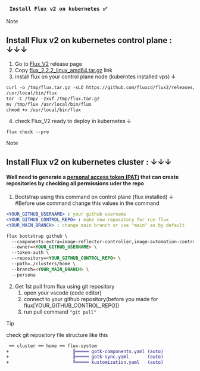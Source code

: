 ### ` Install Flux v2 on kubernetes ✅`

> [!note]  
> ## Install Flux v2 on kubernetes control plane : ↓↓↓
>
> 1. Go to [Flux_V2](https://github.com/fluxcd/flux2/releases/) release page
> 2. Copy [flux_2.2.2_linux_amd64.tar.gz](https://github.com/fluxcd/flux2/releases/download/v2.2.2/flux_2.2.2_linux_amd64.tar.gz) link
> 3. install flux on your control plane node (kuberntes installed vps) ↓
> 
> ```diff
> curl -o /tmp/flux.tar.gz -sLO https://github.com/fluxcd/flux2/releases/download/v2.2.2/flux_2.2.2_linux_amd64.tar.gz
> /usr/local/bin/flux
> tar -C /tmp/ -zxvf /tmp/flux.tar.gz
> mv /tmp/flux /usr/local/bin/flux
> chmod +x /usr/local/bin/flux
> ```
> 4. check Flux_V2 ready to deploy in kubernetes ↓
> ```
> flux check --pre
> ```

> [!note]  
> ## Install Flux v2 on kubernetes cluster : ↓↓↓
>
> #### Well need to generate a [personal access token (PAT)](https://github.com/settings/personal-access-tokens/new) that can create repositories by checking all permissions uder the repo
> 
> 1. Bootstrap using this command on control plane (flux installed) ↓
> #Before use command change this values in the command
> ```yaml
> <YOUR_GITHUB_USERNAME> : your github username
> <YOUR_GITHUB_CONTROL_REPO> : make new repository for run flux
> <YOUR_MAIN_BRANCH> : change main branch or use "main" as by default
> ```
> ```md
> flux bootstrap github \
>   --components-extra=image-reflector-controller,image-automation-controller \
>   --owner=<YOUR_GITHUB_USERNAME> \
>   --token-auth \
>   --repository=<YOUR_GITHUB_CONTROL_REPO> \
>   --path=./clusters/home \
>   --branch=<YOUR_MAIN_BRANCH> \
>   --persona
> ```
> 
> 2. Get 1st pull from flux using git repository
>    1) open your vscode (code editor)
>    2) connect to your github repository(before you made for flux[YOUR_GITHUB_CONTROL_REPO]) 
>    3) run pull command ` "git pull" `

> [!tip]
> check git repository file structure like this
```diff
 ══ cluster ══ home ══ flux-system
+                        ╠═════ gotk-components.yaml (auto)
+                        ╠═════ gotk-sync.yaml       (auto)
+                        ╚═════ kustomization.yaml   (auto)
```